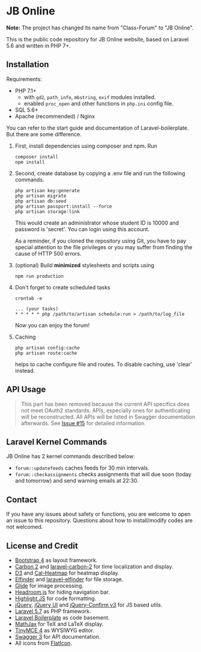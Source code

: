 # JB Online

**Note:** The project has changed its name from "Class-Forum" 
to "JB Online". 

This is the public code repository for JB Online 
website, based on Laravel 5.6 and written in PHP 7+.

## Installation

Requirements:
- PHP 7.1+
  - with ``gd2``, ``path_info``, ``mbstring``, ``exif`` modules installed.
  - enabled ``proc_open`` and other functions in 
    ``php.ini`` config file.
- SQL 5.6+
- Apache (recommended) / Nginx

You can refer to the start guide and documentation 
of Laravel-boilerplate. But there are some difference.

1. First, install dependencies using composer and npm. Run 

   ```shell
   composer install
   npm install
   ```

2. Second, create database by copying a .env file 
   and run the following commands.

   ```shell
   php artisan key:generate
   php artisan migrate
   php artisan db:seed
   php artisan passport:install --force
   php artisan storage:link
   ```

   This would create an administrator whose
   student ID is 10000 and password is 'secret'. 
   You can login using this account.
   
   As a reminder, if you cloned the repository using Git,
   you have to pay special attention to the file privileges
   or you may suffer from finding the cause of HTTP 500 errors.

3. (optional) Build **minimized** stylesheets and scripts using

   ```shell
   npm run production
   ```

4. Don't forget to create scheduled tasks

   ```
   crontab -e
   
   ... (your tasks)
   * * * * * php /path/to/artisan schedule:run > /path/to/log_file
   ```

   Now you can enjoy the forum!
 
6. Caching
    ```
    php artisan config:cache
    php artisan route:cache
    ```
    helps to cache configure file and routes. To disable caching, use 'clear' instead.
 
## API Usage

> This part has been removed because the current API specifics does not meet OAuth2 standards. 
APIs, especially ones for authenticating will be reconstructed. All APIs will be listed in Swagger documentation afterwards.
See [Issue #15](https://github.com/doowzs/JB-Online/issues/15) for detailed information.

## Laravel Kernel Commands

JB Online has 2 kernel commands described below:
- ``forum::updatefeeds`` caches feeds for 30 min intervals.
- ``forum::checkassignments`` checks assignments that will due 
soon (today and tomorrow) and send warning emails at 22:30.

## Contact

If you have any issues about safety or functions, you are welcome to open an issue to this repository.
Questions about how to install/modify codes are not welcomed.

## License and Credit

*   [Bootstrap 4](http://getbootstrap.com/) as layout framework.
*   [Carbon 2](https://carbon.nesbot.com/) and [laravel-carbon-2](https://github.com/kylekatarnls/laravel-carbon-2) for time localization and display.
*   [D3](https://d3js.org/) and [Cal-Heatmap](https://cal-heatmap.com/) for heatmap display.
*   [Elfinder](https://github.com/Studio-42/elFinder) and [laravel-elfinder](https://github.com/barryvdh/laravel-elfinder) for file storage.
*   [Glide](http://glide.thephpleague.com/) for image processing.
*   [Headroom.js](https://github.com/WickyNilliams/headroom.js) for hiding navigation bar.
*   [Highlight.JS](https://highlightjs.org/) for code formatting.
*   [jQuery](http://jquery.com/), [jQuery UI](https://jqueryui.com/) and [jQuery-Confirm v3](https://github.com/craftpip/jquery-confirm) for JS based utils.
*   [Laravel 5.7](https://laravel.com/) as PHP framework.
*   [Laravel Boilerplate](http://laravel-boilerplate.com/) as code basement.
*   [MathJax](https://www.mathjax.org/) for TeX and LaTeX display.
*   [TinyMCE 4](https://www.tiny.cloud/) as WYSIWYG editor.
*   [Swagger 3](https://github.com/swagger-api/swagger-ui) for API documentation.
*   All icons from [FlatIcon](https://www.flaticon.com/).
